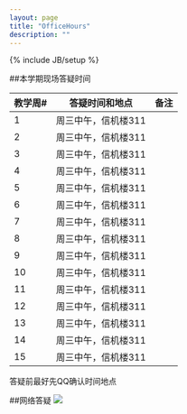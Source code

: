 ```yaml
---
layout: page
title: "OfficeHours"
description: ""
---
```

{% include JB/setup %}

##本学期现场答疑时间

<SCRIPT LANGUAGE="JavaScript">
var firstDay = new Date(2019,2,25,0,0,0); //2016-2-21
var now = Date.now();
var week =  Math.round((now-firstDay.getTime())/86400000.0/7.0+0.5);
if(week<0||week>19) week=0;
document.write("提示：本周是本学期的第<b><font color=blue>"+week+"</font></b>教学周");
</SCRIPT>

<table class="table table-bordered table-condensed">
 <thead>
   <tr>
      <th>教学周# </th>
      <th>答疑时间和地点</th>
	  <th>备注</th>
   </tr>
 </thead> 
 <tbody>
   <tr>
      <td>1  </td>
      <td>周三中午，信机楼311  </td>
      <td> </td>
   </tr>

   <tr>
      <td>2  </td>
      <td>周三中午，信机楼311</td>
      <td> </td>
   </tr>
   <tr>
      <td>3  </td>
      <td>周三中午，信机楼311 </td>
      <td> </td>
   </tr>
   <tr>
      <td>4  </td>
      <td>周三中午，信机楼311  </td>
      <td> </td>
   </tr>
   <tr>
      <td>5  </td>
      <td>周三中午，信机楼311 </td>
      <td> </td>
   </tr>
   <tr>
      <td>6  </td>
      <td>周三中午，信机楼311 </td>
      <td> </td>
   </tr>
   <tr>
      <td>7  </td>
      <td>周三中午，信机楼311 </td>
      <td> </td>
   </tr>
   <tr>
      <td>8  </td>
      <td>周三中午，信机楼311</td>
      <td> </td>
   </tr>
   <tr>
      <td>9  </td>
      <td>周三中午，信机楼311 </td>
      <td> </td>
   </tr>
   <tr>
      <td>10  </td>
      <td>周三中午，信机楼311</td>
      <td> </td>
   </tr>
   <tr>
      <td>11  </td>
      <td>周三中午，信机楼311</td>
      <td> </td>
   </tr>
   <tr>
      <td>12  </td>
      <td>周三中午，信机楼311  </td>
      <td> </td>
   </tr>
   <tr>
      <td>13  </td>
      <td>周三中午，信机楼311 </td>
      <td> </td>
   </tr>
   <tr>
      <td>14  </td>
      <td>周三中午，信机楼311 </td>
      <td> </td>
   </tr>
   <tr>
      <td>15  </td>
      <td>周三中午，信机楼311 </td>
      <td> </td>
   </tr>


 </tbody>
</table>

答疑前最好先QQ确认时间地点

##网络答疑
![](http://i.imgur.com/VqoCatq.png)

